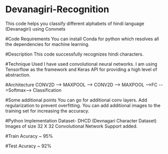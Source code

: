 # Devanagiri-Recognition
This code helps you classify different alphabets of hindi language (Devanagiri) using Convnets



#Code Requirements
You can install Conda for python which resolves all the dependencies for machine learning.

#Description
This code successfully recognizes hindi characters.

#Technique Used
I have used convolutional neural networks. I am using Tensorflow as the framework and Keras API for providing a high level of abstraction.

#Architecture
CONV2D --> MAXPOOL --> CONV2D --> MAXPOOL -->FC -->Softmax--> Classification


#Some additional points
You can go for additional conv layers.
Add regularization to prevent overfitting.
You can add additional images to the training set for increasing the accuracy.


#Python Implementation
Dataset- DHCD (Devnagari Character Dataset)
Images of size 32 X 32
Convolutional Network Support added.


#Train Acuracy ~ 95%


#Test Acuracy ~ 92%
